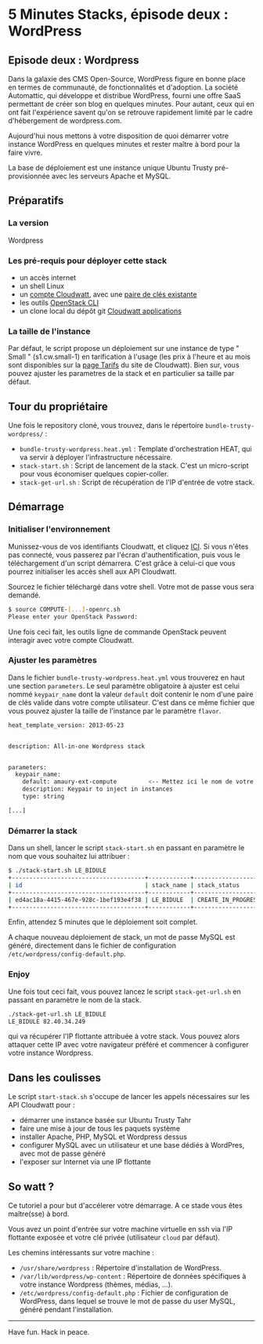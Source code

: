 # 5 Minutes Stacks, épisode deux : WordPress

## Episode deux : Wordpress

Dans la galaxie des CMS Open-Source, WordPress figure en bonne place en termes de communauté, de fonctionnalités et d'adoption. La société Automattic, qui développe et distribue WordPress, fourni une offre SaaS permettant de créer son blog en quelques minutes. Pour autant, ceux qui en ont fait l'expérience savent qu'on se retrouve rapidement limité par le cadre d'hébergement de wordpress.com.

Aujourd'hui nous mettons à votre disposition de quoi démarrer votre instance WordPress en quelques minutes et rester maître à bord pour la faire vivre.

La base de déploiement est une instance unique Ubuntu Trusty pré-provisionnée avec les serveurs Apache et MySQL.

## Préparatifs

### La version

Wordpress

### Les pré-requis pour déployer cette stack

* un accès internet
* un shell Linux
* un [compte Cloudwatt](https://www.cloudwatt.com/authentification), avec une [paire de clés existante](https://console.cloudwatt.com/project/access_and_security/?tab=access_security_tabs__keypairs_tab)
* les outils [OpenStack CLI](http://docs.openstack.org/cli-reference/content/install_clients.html)
* un clone local du dépôt git [Cloudwatt applications](https://github.com/cloudwatt/applications)

### La taille de l'instance

Par défaut, le script propose un déploiement sur une instance de type " Small " (s1.cw.small-1) en tarification à l'usage (les prix à l'heure et au mois sont disponibles sur la [page Tarifs](https://www.cloudwatt.com/fr/produits/tarifs.html) du site de Cloudwatt). Bien sur, vous pouvez ajuster les parametres de la stack et en particulier sa taille par défaut. 

## Tour du propriétaire

Une fois le repository cloné, vous trouvez, dans le répertoire `bundle-trusty-wordpress/` :

* `bundle-trusty-wordpress.heat.yml` : Template d'orchestration HEAT, qui va servir à déployer l'infrastructure nécessaire.
* `stack-start.sh` : Script de lancement de la stack. C'est un micro-script pour vous économiser quelques copier-coller.
* `stack-get-url.sh` : Script de récupération de l'IP d'entrée de votre stack.

## Démarrage

### Initialiser l'environnement

Munissez-vous de vos identifiants Cloudwatt, et cliquez [ICI](https://console.cloudwatt.com/project/access_and_security/api_access/openrc/). Si vous n'êtes pas connecté, vous passerez par l'écran d'authentification, puis vous le téléchargement d'un script démarrera. C'est grâce à celui-ci que vous pourrez initialiser les accès shell aux API Cloudwatt.

Sourcez le fichier téléchargé dans votre shell. Votre mot de passe vous sera demandé. 

~~~ bash
$ source COMPUTE-[...]-openrc.sh
Please enter your OpenStack Password:

~~~ 

Une fois ceci fait, les outils ligne de commande OpenStack peuvent interagir avec votre compte Cloudwatt.

### Ajuster les paramètres

Dans le fichier `bundle-trusty-wordpress.heat.yml` vous trouverez en haut une section `parameters`. Le seul paramètre obligatoire à ajuster est celui nommé `keypair_name` dont la valeur `default` doit contenir le nom d'une paire de clés valide dans votre compte utilisateur.
C'est dans ce même fichier que vous pouvez ajuster la taille de l'instance par le paramètre `flavor`.

~~~ bash
heat_template_version: 2013-05-23


description: All-in-one Wordpress stack


parameters:
  keypair_name:
    default: amaury-ext-compute         <-- Mettez ici le nom de votre paire de clés
    description: Keypair to inject in instances
    type: string

[...]
~~~ 

### Démarrer la stack

Dans un shell, lancer le script `stack-start.sh` en passant en paramètre le nom que vous souhaitez lui attribuer :

~~~ bash
$ ./stack-start.sh LE_BIDULE
+--------------------------------------+------------+--------------------+----------------------+
| id                                   | stack_name | stack_status       | creation_time        |
+--------------------------------------+------------+--------------------+----------------------+
| ed4ac18a-4415-467e-928c-1bef193e4f38 | LE_BIDULE  | CREATE_IN_PROGRESS | 2015-04-21T08:29:45Z |
+--------------------------------------+------------+--------------------+----------------------+
~~~ 

Enfin, attendez 5 minutes que le déploiement soit complet.

A chaque nouveau déploiement de stack, un mot de passe MySQL est généré, directement dans le fichier de configuration `/etc/wordpress/config-default.php`.

### Enjoy

Une fois tout ceci fait, vous pouvez lancez le script `stack-get-url.sh` en passant en paramètre le nom de la stack.

~~~ bash
./stack-get-url.sh LE_BIDULE
LE_BIDULE 82.40.34.249
~~~ 

qui va récupérer l'IP flottante attribuée à votre stack. Vous pouvez alors attaquer cette IP avec votre navigateur préféré et commencer à configurer votre instance Wordpress.

## Dans les coulisses

Le script `start-stack.sh` s'occupe de lancer les appels nécessaires sur les API Cloudwatt pour :

* démarrer une instance basée sur Ubuntu Trusty Tahr
* faire une mise à jour de tous les paquets système
* installer Apache, PHP, MySQL et Wordpress dessus
* configurer MySQL avec un utilisateur et une base dédiés à WordPres, avec mot de passe généré
* l'exposer sur Internet via une IP flottante

## So watt ?

Ce tutoriel a pour but d'accélerer votre démarrage. A ce stade vous êtes maître(sse) à bord. 

Vous avez un point d'entrée sur votre machine virtuelle en ssh via l'IP flottante exposée et votre clé privée (utilisateur `cloud` par défaut).

Les chemins intéressants sur votre machine :

- `/usr/share/wordpress` : Répertoire d'installation de WordPress.
- `/var/lib/wordpress/wp-content` : Répertoire de données spécifiques à votre instance Wordpress (thèmes, médias, ...).
- `/etc/wordpress/config-default.php` : Fichier de configuration de WordPress, dans lequel se trouve le mot de passe du user MySQL, généré pendant l'installation.


-----
Have fun. Hack in peace.
